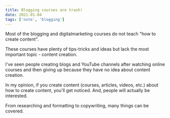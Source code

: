 ```yaml
---
title: Blogging courses are trash!
date: 2021-01-04
tags: ['note', 'blogging']
---
```


Most of the blogging and digitalmarketing courses do not teach "how to create content".

These courses have plenty of tips-tricks and ideas but lack the most important topic - content creation.

I've seen people creating blogs and YouTube channels after watching online courses and then giving up because they have no idea about content creation.

In my opinion, if you create content (courses, articles, videos, etc.) about how to create content, you'll get noticed. And, people will actually be interested.

From researching and formatting to copywriting, many things can be covered.